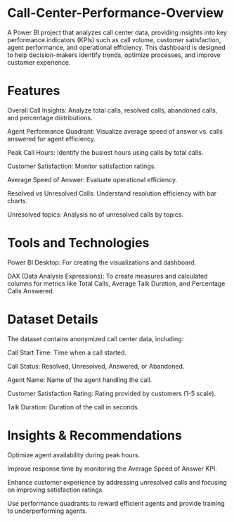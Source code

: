 # Call-Center-Performance-Overview

A Power BI project that analyzes call center data, providing insights into key performance indicators (KPIs) such as call volume, customer satisfaction, agent performance, and operational efficiency. This dashboard is designed to help decision-makers identify trends, optimize processes, and improve customer experience.

# Features
Overall Call Insights: Analyze total calls, resolved calls, abandoned calls, and percentage distributions.

Agent Performance Quadrant: Visualize average speed of answer vs. calls answered for agent efficiency.

Peak Call Hours: Identify the busiest hours using calls by total calls.

Customer Satisfaction: Monitor satisfaction ratings.

Average Speed of Answer: Evaluate operational efficiency.

Resolved vs Unresolved Calls: Understand resolution efficiency with bar charts.

Unresolved topics: Analysis no of unresolved calls by topics.

# Tools and Technologies

Power BI Desktop: For creating the visualizations and dashboard.

DAX (Data Analysis Expressions): To create measures and calculated columns for metrics like Total Calls, Average Talk Duration, and Percentage Calls Answered.

#  Dataset Details

The dataset contains anonymized call center data, including:

Call Start Time: Time when a call started.

Call Status: Resolved, Unresolved, Answered, or Abandoned.

Agent Name: Name of the agent handling the call.

Customer Satisfaction Rating: Rating provided by customers (1-5 scale).

Talk Duration: Duration of the call in seconds.

# Insights & Recommendations

Optimize agent availability during peak hours.

Improve response time by monitoring the Average Speed of Answer KPI.

Enhance customer experience by addressing unresolved calls and focusing on improving satisfaction ratings.

Use performance quadrants to reward efficient agents and provide training to underperforming agents.

